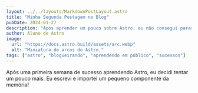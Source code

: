 ```yaml
---
layout: ../../layouts/MarkdownPostLayout.astro
title: "Minha Segunda Postagem no Blog"
pubDate: 2024-01-27
description: "Após aprender um pouco sobre Astro, eu não consegui parar!"
author: Aluno de Astro
image:
  url: "https://docs.astro.build/assets/arc.webp"
  alt: "Miniatura de arcos do Astro."
tags: ["astro", "blogueirando", "aprendendo em público", "sucessos"]
---
```


Após uma primeira semana de sucesso aprendendo Astro, eu decidi tentar um pouco mais. Eu escrevi e importei um pequeno componente da memória!
